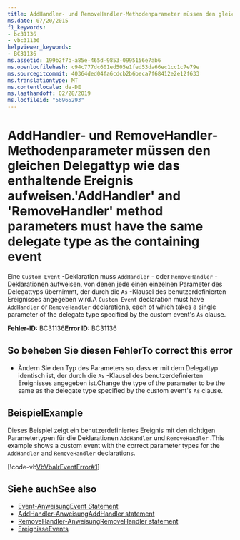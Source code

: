 ```yaml
---
title: AddHandler- und RemoveHandler-Methodenparameter müssen den gleichen Delegattyp wie das enthaltende Ereignis aufweisen.
ms.date: 07/20/2015
f1_keywords:
- bc31136
- vbc31136
helpviewer_keywords:
- BC31136
ms.assetid: 199b2f7b-a85e-465d-9853-0995156e7ab6
ms.openlocfilehash: c94c777dc601ed505e1fed53da66ec1cc1c7e79e
ms.sourcegitcommit: 40364ded04fa6cdcb2b6beca7f68412e2e12f633
ms.translationtype: MT
ms.contentlocale: de-DE
ms.lasthandoff: 02/28/2019
ms.locfileid: "56965293"
---
```

# <a name="addhandler-and-removehandler-method-parameters-must-have-the-same-delegate-type-as-the-containing-event"></a><span data-ttu-id="ee78d-102">AddHandler- und RemoveHandler-Methodenparameter müssen den gleichen Delegattyp wie das enthaltende Ereignis aufweisen.</span><span class="sxs-lookup"><span data-stu-id="ee78d-102">'AddHandler' and 'RemoveHandler' method parameters must have the same delegate type as the containing event</span></span>
<span data-ttu-id="ee78d-103">Eine `Custom Event` -Deklaration muss `AddHandler` - oder `RemoveHandler` -Deklarationen aufweisen, von denen jede einen einzelnen Parameter des Delegattyps übernimmt, der durch die `As` -Klausel des benutzerdefinierten Ereignisses angegeben wird.</span><span class="sxs-lookup"><span data-stu-id="ee78d-103">A `Custom Event` declaration must have `AddHandler` or `RemoveHandler` declarations, each of which takes a single parameter of the delegate type specified by the custom event's `As` clause.</span></span>  
  
 <span data-ttu-id="ee78d-104">**Fehler-ID:** BC31136</span><span class="sxs-lookup"><span data-stu-id="ee78d-104">**Error ID:** BC31136</span></span>  
  
## <a name="to-correct-this-error"></a><span data-ttu-id="ee78d-105">So beheben Sie diesen Fehler</span><span class="sxs-lookup"><span data-stu-id="ee78d-105">To correct this error</span></span>  
  
-   <span data-ttu-id="ee78d-106">Ändern Sie den Typ des Parameters so, dass er mit dem Delegattyp identisch ist, der durch die `As` -Klausel des benutzerdefinierten Ereignisses angegeben ist.</span><span class="sxs-lookup"><span data-stu-id="ee78d-106">Change the type of the parameter to be the same as the delegate type specified by the custom event's `As` clause.</span></span>  
  
## <a name="example"></a><span data-ttu-id="ee78d-107">Beispiel</span><span class="sxs-lookup"><span data-stu-id="ee78d-107">Example</span></span>  
 <span data-ttu-id="ee78d-108">Dieses Beispiel zeigt ein benutzerdefiniertes Ereignis mit den richtigen Parametertypen für die Deklarationen `AddHandler` und `RemoveHandler` .</span><span class="sxs-lookup"><span data-stu-id="ee78d-108">This example shows a custom event with the correct parameter types for the `AddHandler` and `RemoveHandler` declarations.</span></span>  
  
 [!code-vb[VbVbalrEventError#1](~/samples/snippets/visualbasic/VS_Snippets_VBCSharp/VbVbalrEventError/VB/VbVbalrEventError.vb#1)]  
  
## <a name="see-also"></a><span data-ttu-id="ee78d-109">Siehe auch</span><span class="sxs-lookup"><span data-stu-id="ee78d-109">See also</span></span>
- [<span data-ttu-id="ee78d-110">Event-Anweisung</span><span class="sxs-lookup"><span data-stu-id="ee78d-110">Event Statement</span></span>](../../visual-basic/language-reference/statements/event-statement.md)
- [<span data-ttu-id="ee78d-111">AddHandler-Anweisung</span><span class="sxs-lookup"><span data-stu-id="ee78d-111">AddHandler statement</span></span>](~/docs/visual-basic/language-reference/statements/addhandler-statement.md)
- [<span data-ttu-id="ee78d-112">RemoveHandler-Anweisung</span><span class="sxs-lookup"><span data-stu-id="ee78d-112">RemoveHandler statement</span></span>](~/docs/visual-basic/language-reference/statements/removehandler-statement.md)
- [<span data-ttu-id="ee78d-113">Ereignisse</span><span class="sxs-lookup"><span data-stu-id="ee78d-113">Events</span></span>](../../visual-basic/programming-guide/language-features/events/index.md)
